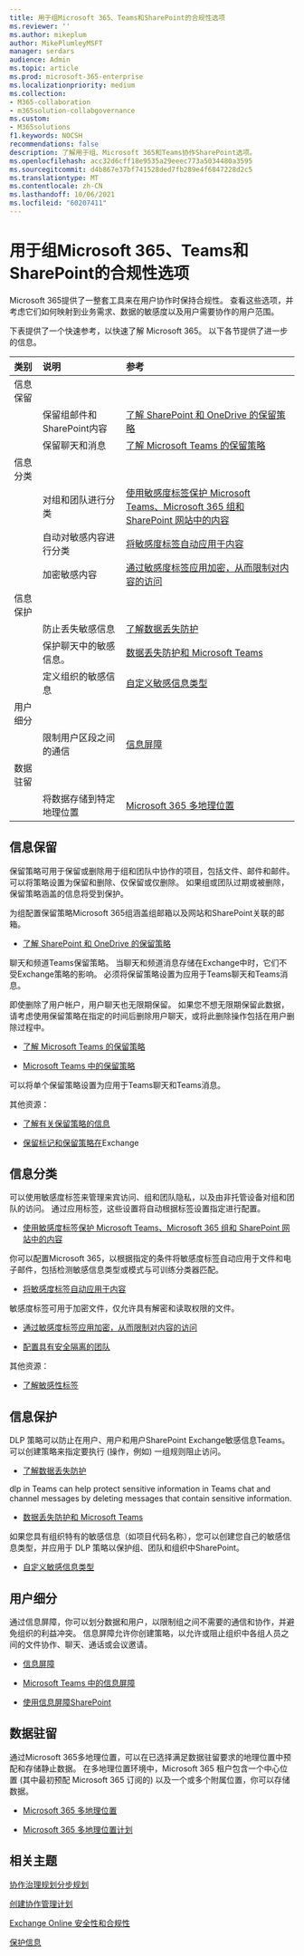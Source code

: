 ```yaml
---
title: 用于组Microsoft 365、Teams和SharePoint的合规性选项
ms.reviewer: ''
ms.author: mikeplum
author: MikePlumleyMSFT
manager: serdars
audience: Admin
ms.topic: article
ms.prod: microsoft-365-enterprise
ms.localizationpriority: medium
ms.collection:
- M365-collaboration
- m365solution-collabgovernance
ms.custom:
- M365solutions
f1.keywords: NOCSH
recommendations: false
description: 了解用于组、Microsoft 365和Teams协作SharePoint选项。
ms.openlocfilehash: acc32d6cff18e9535a29eeec773a5034480a3595
ms.sourcegitcommit: d4b867e37bf741528ded7fb289e4f6847228d2c5
ms.translationtype: MT
ms.contentlocale: zh-CN
ms.lasthandoff: 10/06/2021
ms.locfileid: "60207411"
---
```

# <a name="compliance-options-for-microsoft-365-groups-teams-and-sharepoint-collaboration"></a>用于组Microsoft 365、Teams和SharePoint的合规性选项

Microsoft 365提供了一整套工具来在用户协作时保持合规性。 查看这些选项，并考虑它们如何映射到业务需求、数据的敏感度以及用户需要协作的用户范围。

下表提供了一个快速参考，以快速了解 Microsoft 365。 以下各节提供了进一步的信息。

|类别|说明|参考|
|:-------|:----------|:--------|
|信息保留|||
||保留组邮件和SharePoint内容|[了解 SharePoint 和 OneDrive 的保留策略](../compliance/retention-policies-sharepoint.md)|
||保留聊天和消息|[了解 Microsoft Teams 的保留策略](../compliance/retention-policies-teams.md)|
|信息分类|||
||对组和团队进行分类|[使用敏感度标签保护 Microsoft Teams、Microsoft 365 组和 SharePoint 网站中的内容](../compliance/sensitivity-labels-teams-groups-sites.md)|
||自动对敏感内容进行分类|[将敏感度标签自动应用于内容](../compliance/apply-sensitivity-label-automatically.md)|
||加密敏感内容|[通过敏感度标签应用加密，从而限制对内容的访问](../compliance/encryption-sensitivity-labels.md)|
|信息保护|||
||防止丢失敏感信息|[了解数据丢失防护](../compliance/dlp-learn-about-dlp.md)|
||保护聊天中的敏感信息。|[数据丢失防护和 Microsoft Teams](../compliance/dlp-microsoft-teams.md)|
||定义组织的敏感信息|[自定义敏感信息类型](../compliance/sensitive-information-type-learn-about.md)|
|用户细分|||
||限制用户区段之间的通信|[信息屏障](../compliance/information-barriers.md)|
|数据驻留|||
||将数据存储到特定地理位置|[Microsoft 365 多地理位置](/microsoft-365/enterprise/microsoft-365-multi-geo)|

## <a name="information-retention"></a>信息保留

保留策略可用于保留或删除用于组和团队中协作的项目，包括文件、邮件和邮件。 可以将策略设置为保留和删除、仅保留或仅删除。 如果组或团队过期或被删除，保留策略涵盖的信息将受到保护。

为组配置保留策略Microsoft 365组涵盖组邮箱以及网站和SharePoint关联的邮箱。

- [了解 SharePoint 和 OneDrive 的保留策略](../compliance/retention-policies-sharepoint.md)

聊天和频道Teams保留策略。 当聊天和频道消息存储在Exchange中时，它们不受Exchange策略的影响。 必须将保留策略设置为应用于Teams聊天和Teams消息。 

即使删除了用户帐户，用户聊天也无限期保留。 如果您不想无限期保留此数据，请考虑使用保留策略在指定的时间后删除用户聊天，或将此删除操作包括在用户删除过程中。

- [了解 Microsoft Teams 的保留策略](../compliance/retention-policies-teams.md)

- [Microsoft Teams 中的保留策略](/microsoftteams/retention-policies)

可以将单个保留策略设置为应用于Teams聊天和Teams消息。 

其他资源：

- [了解有关保留策略的信息](../compliance/retention.md)

- [保留标记和保留策略在](/exchange/security-and-compliance/messaging-records-management/retention-tags-and-policies)Exchange

## <a name="information-classification"></a>信息分类

可以使用敏感度标签来管理来宾访问、组和团队隐私，以及由非托管设备对组和团队的访问。 通过应用标签，这些设置将自动根据标签设置指定进行配置。

- [使用敏感度标签保护 Microsoft Teams、Microsoft 365 组和 SharePoint 网站中的内容](../compliance/sensitivity-labels-teams-groups-sites.md)

你可以配置Microsoft 365，以根据指定的条件将敏感度标签自动应用于文件和电子邮件，包括检测敏感信息类型或模式与可训练分类器匹配。

- [将敏感度标签自动应用于内容](../compliance/apply-sensitivity-label-automatically.md)

敏感度标签可用于加密文件，仅允许具有解密和读取权限的文件。

- [通过敏感度标签应用加密，从而限制对内容的访问](../compliance/encryption-sensitivity-labels.md)

- [配置具有安全隔离的团队](./secure-teams-security-isolation.md)

其他资源：

- [了解敏感性标签](../compliance/sensitivity-labels.md)


## <a name="information-protection"></a>信息保护

DLP 策略可以防止在用户、用户和用户SharePoint Exchange敏感信息Teams。 可以创建策略来指定要执行 (操作，例如) 一组规则阻止访问。

- [了解数据丢失防护](../compliance/dlp-learn-about-dlp.md)

dlp in Teams can help protect sensitive information in Teams chat and channel messages by deleting messages that contain sensitive information.

- [数据丢失防护和 Microsoft Teams](../compliance/dlp-microsoft-teams.md)

如果您具有组织特有的敏感信息（如项目代码名称），您可以创建您自己的敏感信息类型，并应用于 DLP 策略以保护组、团队和组织中SharePoint。

- [自定义敏感信息类型](../compliance/sensitive-information-type-learn-about.md)

## <a name="user-segmentation"></a>用户细分

通过信息屏障，你可以划分数据和用户，以限制组之间不需要的通信和协作，并避免组织的利益冲突。 信息屏障允许你创建策略，以允许或阻止组织中各组人员之间的文件协作、聊天、通话或会议邀请。

- [信息屏障](../compliance/information-barriers.md)

- [Microsoft Teams 中的信息屏障](/microsoftteams/information-barriers-in-teams)

- [使用信息屏障SharePoint](/sharepoint/information-barriers)

## <a name="data-residency"></a>数据驻留

通过Microsoft 365多地理位置，可以在已选择满足数据驻留要求的地理位置中预配和存储静止数据。 在多地理位置环境中，Microsoft 365 租户包含一个中心位置 (其中最初预配 Microsoft 365 订阅的) 以及一个或多个附属位置，你可以存储数据。

- [Microsoft 365 多地理位置](/microsoft-365/enterprise/microsoft-365-multi-geo)

- [Microsoft 365 多地理位置计划](/microsoft-365/enterprise/plan-for-multi-geo)

## <a name="related-topics"></a>相关主题

[协作治理规划分步规划](collaboration-governance-overview.md#collaboration-governance-planning-step-by-step)

[创建协作管理计划](collaboration-governance-first.md)

[Exchange Online 安全性和合规性](/exchange/security-and-compliance/security-and-compliance)

[保护信息](../compliance/information-protection.md)
